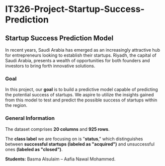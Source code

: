 # IT326-Project-Startup-Success-Prediction

## Startup Success Prediction Model

In recent years, Saudi Arabia has emerged as an increasingly attractive hub for entrepreneurs looking to establish their startups. Riyadh, the capital of Saudi Arabia, presents a wealth of opportunities for both founders and investors to bring forth innovative solutions.

### Goal

In this project, our **goal** is to build a predictive model capable of predicting the potential success of startups. We aspire to utilize the insights gained from this model to test and predict the possible success of startups within the region.

### General Information

The dataset comprises **20 columns** and **925 rows**.

The **class label** we are focusing on is "**status**," which distinguishes between **successful startups (labeled as "acquired")** and unsuccessful ones **(labeled as "closed")**.



**Students:** Basma Alsulaim – Aafia Nawal Mohammed.
